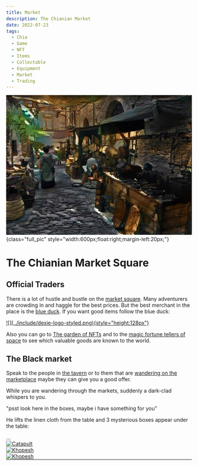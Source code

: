 ```yaml
---
title: Market
description: The Chianian Market
date: 2022-07-23
tags:
  - Chia
  - Game
  - NFT
  - Items
  - Collectable
  - Equipment
  - Market
  - Trading
---
```


![](../include/places/lores/market.jpg){class="full_pic" style="width:600px;float:right;margin-left:20px;"}
# The Chianian Market Square

## Official Traders


There is a lot of hustle and bustle on the [market square](https://discord.com/channels/994949585657143296/997830621831368734). Many adventurers are crowding in and haggle for the best prices. But the best merchant in the place is the [blue duck](https://dexie.space/offers/col16fpva26fhdjp2echs3cr7c30gzl7qe67hu9grtsjcqldz354asjsyzp6wx/xch). If you want good items follow the blue duck:

<a href="https://dexie.space/offers/col16fpva26fhdjp2echs3cr7c30gzl7qe67hu9grtsjcqldz354asjsyzp6wx/xch" target="_blank" markdown="1">
![](../include/dexie-logo-styled.png){style="height:128px"}
</a>

Also you can go to [The garden of NFTs](https://mintgarden.io/collections/chia-inventory-col16fpva26fhdjp2echs3cr7c30gzl7qe67hu9grtsjcqldz354asjsyzp6wx) and to the [magic fortune tellers of space](https://www.spacescan.io/xch/nft/collection/col16fpva26fhdjp2echs3cr7c30gzl7qe67hu9grtsjcqldz354asjsyzp6wx) to see which valuable goods are known to the world.

## The Black market

Speak to the people in [the tavern](https://discord.com/channels/994949585657143296/995483089881026631) or to them that are [wandering on the marketplace](https://discord.com/channels/994949585657143296/997830621831368734) maybe they can give you a good offer.



While you are wandering through the markets, suddenly a dark-clad whispers to you.

"psst look here in the boxes, maybe i have something for you"

He lifts the linen cloth from the table and 3 mysterious boxes appear under the table:
<div id="market-messages">
...
</div>

<div class="market-box">
  <div class="market-box-inner" name="Mysterious Box 1">
    <div class="market-box-back">
      <a class="black_market" href="../offers/catapult22_1_nft1ud00hyr3rxghm8yzwwq4ma7a9fwgxte83r825m6euz9e3wqtec6sz0vfg3_x_0.2XCH.offer"  name="Catapult">
      <img src="https://acdqa7ufkaysxhgxkys6tu4m2uv6z3lj7lxq5cvieqjoac7a.arweave.net/AIcAfoVQMSuc11Yl6dOM1Svs7W-n67_w6KqC_QS4Avg" alt="Catapult" style="width:150px;height:150px;">
      </a>
    </div>
    <div class="market-box-front">
    </div>
  </div>
</div>
<div class="market-box">
  <div class="market-box-inner" name="Mysterious Box 2">
    <div class="market-box-back">
      <a class="black_market" href="../offers/khopesh09_1_nft1myhjwpkhle7hu49u06u37tgy8c346xrrktvm8nt2evdwsdt2fq9swhjpxf_x_0.35XCH.offer" name="Khopesh">
      <img src="https://5vkzjihec5aiu2kxpcyhswo6zk6yuyjrtvig6byj3a22pwhx.arweave.net/7VWUoOQXQIppV3iw_eVneyr2KYT-GdUG8HCdg1p9j3Q" alt="Khopesh" style="width:150px;height:150px;">
      </a>
    </div>
    <div class="market-box-front">
    </div>
  </div>
</div>
<div class="market-box" style="float:left">
  <div class="market-box-inner" name="Mysterious Box 3">
    <div class="market-box-back">
      <a class="black_market" href="../offers/khopesh20_1_nft1d74txv3uesxxvmdxfm59e9u6r888es0xsenk62zpc4s7neh605qsv50hp2_x_0.35XCH.offer" name="Khopesh">
      <img src="https://qzdlypw6klqlorogiy64yyfjg2lfou264giu3yc2nqovxegcla.arweave.net/hka8Pt5S4LdFxkY9_zGCpNpZXU17hkU3gWmwdW5DCWI" alt="Khopesh" style="width:150px;height:150px;">
      </a>
    </div>
    <div class="market-box-front">
    </div>
  </div>
</div>




<hr style="clear:both">

